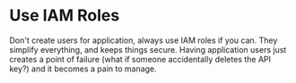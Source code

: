 # Use IAM Roles

Don't create users for application, always use IAM roles if you can. They simplify everything, and keeps things secure. Having application users just creates a point of failure (what if someone accidentally deletes the API key?) and it becomes a pain to manage.